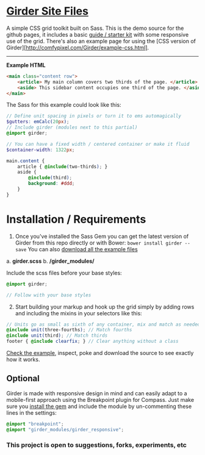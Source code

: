 [Girder Site Files](http://comfypixel.com/Girder/)
====================

A simple CSS grid toolkit built on Sass. This is the demo source for the github pages, it includes a basic <a href="http://comfypixel.com/Girder/guide.html">guide / starter kit</a> with some responsive use of the grid. There's also an example page for using the [CSS version of Girder][http://comfypixel.com/Girder/example-css.html].

---

**Example HTML**
```HTML
<main class="content row">
	<article> My main column covers two thirds of the page. </article>
	<aside> This sidebar content occupies one third of the page. </aside>
</main>
```
The Sass for this example could look like this:
```SCSS
// Define unit spacing in pixels or turn it to ems automagically
$gutters: emCalc(20px);
// Include girder (modules next to this partial)
@import girder;

// You can have a fixed width / centered container or make it fluid
$container-width: 1322px;

main.content {
	article { @include(two-thirds); }
	aside {
		@include(third);
		background: #ddd;
	}
}
```
# Installation / Requirements
1. Once you've installed the Sass Gem you can get the latest version of Girder from this repo directly or with Bower: ```bower install girder --save``` You can also [download all the example files](http://comfypixel.com/Girder/)

a.	**girder.scss**
b.	**/girder_modules/**

Include the scss files before your base styles:
```SCSS
@import girder;

// Follow with your base styles
```

2. Start building your markup and hook up the grid simply by adding rows and including the mixins in your selectors like this:

```SCSS
// Units go as small as sixth of any container, mix and match as needed
@include unit(three-fourths); // Match fourths
@include unit(third); // Match thirds
footer { @include clearfix; } // Clear anything without a class
```
[Check the example](http://comfypixel.com/Girder/), inspect, poke and download the source to see exactly how it works.

## Optional
Girder is made with responsive design in mind and can easily adapt to a mobile-first approach using the Breakpoint plugin for Compass. Just make sure you [install the gem](http://rubygems.org/gems/breakpoint) and include the module by un-commenting these lines in the settings:

````SCSS
@import "breakpoint";
@import "girder_modules/girder_responsive";
````

### This project is open to suggestions, forks, experiments, etc
